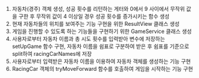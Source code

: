 1. 자동차(경주) 객체 생성, 성공 횟수를 리턴하는 게터와 0에서 9 사이에서 무작위 값을 구한 후 무작위 값이 4 이상일 경우 성공 횟수를 증가시키는 함수 생성
2. 현재 자동차들의 위치를 보여주는 기능 구현을 위한 ResultView 클래스 생성
3. 게임을 진행할 수 있도록 하는 기능들을 구현하기 위한 GameService 클래스 생성
4. 사용자로부터 자동차 이름과 총 시도 횟수를 입력받아 변수에 저장하는 setUpGame 함수 구현, 자동차 이름을 쉼표로 구분하여 받은 후 쉼표를 기준으로 split하여 racingCarNames에 저장
5. 사용자로부터 입력받은 자동차 이름을 이용하여 자동차 객체를 생성하는 기능 구현
6. RacingCar 객체의 tryMoveForward 함수를 호출하여 게임을 시작하는 기능 구현